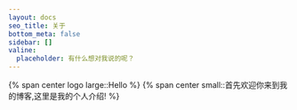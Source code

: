 ```yaml
---
layout: docs
seo_title: 关于
bottom_meta: false
sidebar: []
valine:
  placeholder: 有什么想对我说的呢？
---
```


{% span center logo large::Hello %}
{% span center small::首先欢迎你来到我的博客,这里是我的个人介绍! %} 


